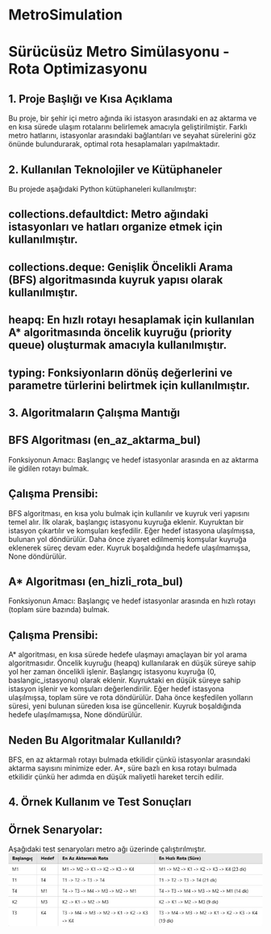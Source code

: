 # MetroSimulation

# Sürücüsüz Metro Simülasyonu - Rota Optimizasyonu

## 1. Proje Başlığı ve Kısa Açıklama

Bu proje, bir şehir içi metro ağında iki istasyon arasındaki en az aktarma ve en kısa sürede ulaşım rotalarını belirlemek amacıyla geliştirilmiştir. Farklı metro hatlarını, istasyonlar arasındaki bağlantıları ve seyahat sürelerini göz önünde bulundurarak, optimal rota hesaplamaları yapılmaktadır.

## 2. Kullanılan Teknolojiler ve Kütüphaneler

Bu projede aşağıdaki Python kütüphaneleri kullanılmıştır:
## collections.defaultdict: Metro ağındaki istasyonları ve hatları organize etmek için kullanılmıştır.
## collections.deque: Genişlik Öncelikli Arama (BFS) algoritmasında kuyruk yapısı olarak kullanılmıştır.
## heapq: En hızlı rotayı hesaplamak için kullanılan A* algoritmasında öncelik kuyruğu (priority queue) oluşturmak amacıyla kullanılmıştır.
## typing: Fonksiyonların dönüş değerlerini ve parametre türlerini belirtmek için kullanılmıştır.

## 3. Algoritmaların Çalışma Mantığı

## BFS Algoritması (en_az_aktarma_bul)
Fonksiyonun Amacı: Başlangıç ve hedef istasyonlar arasında en az aktarma ile gidilen rotayı bulmak.
## Çalışma Prensibi:
BFS algoritması, en kısa yolu bulmak için kullanılır ve kuyruk veri yapısını temel alır.
İlk olarak, başlangıç istasyonu kuyruğa eklenir.
Kuyruktan bir istasyon çıkartılır ve komşuları keşfedilir.
Eğer hedef istasyona ulaşılmışsa, bulunan yol döndürülür.
Daha önce ziyaret edilmemiş komşular kuyruğa eklenerek süreç devam eder.
Kuyruk boşaldığında hedefe ulaşılmamışsa, None döndürülür.

## A* Algoritması (en_hizli_rota_bul)
Fonksiyonun Amacı: Başlangıç ve hedef istasyonlar arasında en hızlı rotayı (toplam süre bazında) bulmak.
## Çalışma Prensibi:
A* algoritması, en kısa sürede hedefe ulaşmayı amaçlayan bir yol arama algoritmasıdır.
Öncelik kuyruğu (heapq) kullanılarak en düşük süreye sahip yol her zaman öncelikli işlenir.
Başlangıç istasyonu kuyruğa (0, baslangic_istasyonu) olarak eklenir.
Kuyruktaki en düşük süreye sahip istasyon işlenir ve komşuları değerlendirilir.
Eğer hedef istasyona ulaşılmışsa, toplam süre ve rota döndürülür.
Daha önce keşfedilen yolların süresi, yeni bulunan süreden kısa ise güncellenir.
Kuyruk boşaldığında hedefe ulaşılmamışsa, None döndürülür.

## Neden Bu Algoritmalar Kullanıldı?

BFS, en az aktarmalı rotayı bulmada etkilidir çünkü istasyonlar arasındaki aktarma sayısını minimize eder.
A*, süre bazlı en kısa rotayı bulmada etkilidir çünkü her adımda en düşük maliyetli hareket tercih edilir.

## 4. Örnek Kullanım ve Test Sonuçları

## Örnek Senaryolar:
Aşağıdaki test senaryoları metro ağı üzerinde çalıştırılmıştır.
![Örnek Senaryolar](https://raw.githubusercontent.com/gamzebacak/MetroSimulation/399aeddba67b60e0e2624c871960704327c339a8/Test%20Sonu%C3%A7lar%C4%B1.jpeg)
